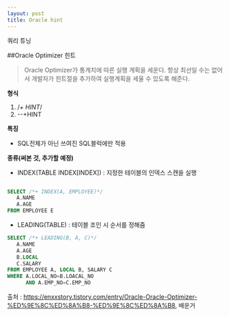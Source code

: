 ```yaml
---
layout: post
title: Oracle hint
---
```


쿼리 튜닝

##Oracle Optimizer 힌트

> Oracle Optimizer가 통계치에 따른 실행 계획을 세운다. 항상 최선일 수는 없어서 개발자가 
힌트절을 추가하여 실행계획을 세울 수 있도록 해준다.




**형식**

1. /*+ HINT*/
2. --+HINT


**특징**

 - SQL전체가 아닌 쓰여진 SQL블럭에만 적용







**종류(써본 것, 추가할 예정)**



 - INDEX(TABLE INDEX[INDEX])
 : 지정한 테이블의 인덱스 스캔을 실행


```sql

SELECT /*+ INDEX(A, EMPLOYEE)*/
   A.NAME
   A.AGE
FROM EMPLOYEE E
```





 - LEADING(TABLE)
 : 테이블 조인 시 순서를 정해줌


```sql
SELECT /*+ LEADING(B, A, C)*/
   A.NAME
   A.AGE
   B.LOCAL
   C.SALARY
FROM EMPLOYEE A, LOCAL B, SALARY C
WHERE A.LOCAL_NO=B.LOACAL_NO 
      AND A.EMP_NO=C.EMP_NO 

```




출처 : https://enxxstory.tistory.com/entry/Oracle-Oracle-Optimizer-%ED%9E%8C%ED%8A%B8-%ED%9E%8C%ED%8A%B8, 배운거